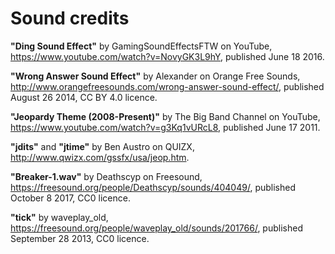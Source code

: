 # Sound credits

**"Ding Sound Effect"** by GamingSoundEffectsFTW on YouTube, https://www.youtube.com/watch?v=NovyGK3L9hY, published June 18 2016.

**"Wrong Answer Sound Effect"** by Alexander on Orange Free Sounds, http://www.orangefreesounds.com/wrong-answer-sound-effect/,  published August 26 2014, CC BY 4.0 licence.

**"Jeopardy Theme (2008-Present)"** by The Big Band Channel on YouTube, https://www.youtube.com/watch?v=g3Kq1vURcL8, published June 17 2011.

**"jdits"** and **"jtime"** by Ben Austro on QUIZX, http://www.qwizx.com/gssfx/usa/jeop.htm.

**"Breaker-1.wav"** by Deathscyp on Freesound, https://freesound.org/people/Deathscyp/sounds/404049/, published October 8 2017, CC0 licence.

**"tick"** by waveplay_old, https://freesound.org/people/waveplay_old/sounds/201766/, published September 28 2013, CC0 licence.
